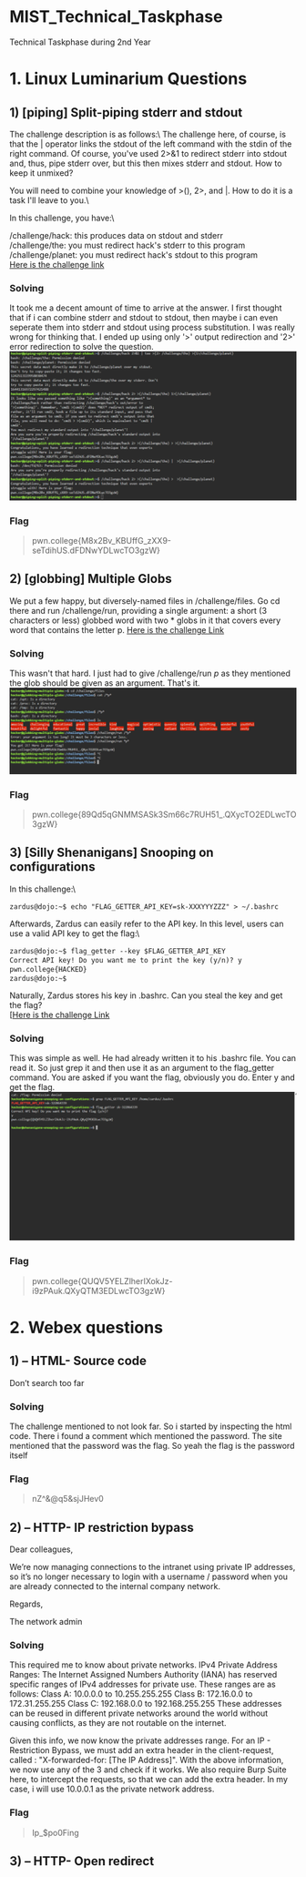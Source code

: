 # MIST_Technical_Taskphase
Technical Taskphase during 2nd Year

# 1. Linux Luminarium Questions

## 1) [piping] Split-piping stderr and stdout
The challenge description is as follows:\ 
The challenge here, of course, is that the | operator links the stdout of the left command with the stdin of the right command. Of course, you've used 2>&1 to redirect stderr into stdout and, thus, pipe stderr over, but this then mixes stderr and stdout. How to keep it unmixed?

You will need to combine your knowledge of >(), 2>, and |. How to do it is a task I'll leave to you.\

In this challenge, you have:\

/challenge/hack: this produces data on stdout and stderr\
/challenge/the: you must redirect hack's stderr to this program\
/challenge/planet: you must redirect hack's stdout to this program\
[Here is the challenge link](https://pwn.college/linux-luminarium/piping/)

### Solving
It took me a decent amount of time to arrive at the answer. I first thought that if i can combine stderr and stdout to stdout, then maybe i can even seperate them into stderr and stdout using process substitution. I was really wrong for thinking that. I ended up using only '>' output redirection and '2>' error redirection to solve the question.
![Image of challenge](https://github.com/P829060/LinuxLuminariumAndBanditImages/blob/946feee10efa59bdd8dd553242d1f9ff87234ac1/Stderr%2Cstdin%20and%20stdout.png)

### Flag
> pwn.college{M8x2Bv_KBUffG_zXX9-seTdihUS.dFDNwYDLwcTO3gzW}

## 2) [globbing] Multiple Globs
We put a few happy, but diversely-named files in /challenge/files. Go cd there and run /challenge/run, providing a single argument: a short (3 characters or less) globbed word with two * globs in it that covers every word that contains the letter p. [Here is the challenge Link](https://pwn.college/linux-luminarium/globbing/)

### Solving
This wasn't that hard. I just had to give /challenge/run *p* as they mentioned the glob should be given as an argument. That's it.
![Image of challenge](https://github.com/P829060/LinuxLuminariumAndBanditImages/blob/946feee10efa59bdd8dd553242d1f9ff87234ac1/globbing.png)

### Flag
> pwn.college{89Qd5qGNMMSASk3Sm66c7RUH51_.QXycTO2EDLwcTO3gzW}

## 3) [Silly Shenanigans] Snooping on configurations
In this challenge:\
``` 
zardus@dojo:~$ echo "FLAG_GETTER_API_KEY=sk-XXXYYYZZZ" > ~/.bashrc
```
Afterwards, Zardus can easily refer to the API key. In this level, users can use a valid API key to get the flag:\
```
zardus@dojo:~$ flag_getter --key $FLAG_GETTER_API_KEY 
Correct API key! Do you want me to print the key (y/n)? y
pwn.college{HACKED}
zardus@dojo:~$
```
Naturally, Zardus stores his key in .bashrc. Can you steal the key and get the flag?\
[[Here is the challenge Link](https://pwn.college/linux-luminarium/shenanigans/)

### Solving
This was simple as well. He had already written it to his .bashrc file. You can read it. So just grep it and then use it as an argument to the flag_getter command. You are asked if you want the flag, obviously you do. Enter y and get the flag.
![Image of challenge](https://github.com/P829060/LinuxLuminariumAndBanditImages/blob/946feee10efa59bdd8dd553242d1f9ff87234ac1/snooping%20config.png)

### Flag
> pwn.college{QUQV5YELZlherIXokJz-i9zPAuk.QXyQTM3EDLwcTO3gzW}

# 2. Webex questions

## 1) – HTML- Source code
Don’t search too far

### Solving
The challenge mentioned to not look far. So i started by inspecting the html code. There i found a comment which mentioned the password. The site mentioned that the password was the flag. So yeah the flag is the password itself

### Flag
> nZ^&@q5&sjJHev0

## 2) – HTTP- IP restriction bypass
Dear colleagues,

We’re now managing connections to the intranet using private IP addresses, so it’s no longer necessary to login with a username / password when you are already connected to the internal company network.

Regards,

The network admin

### Solving 
This required me to know about private networks.
IPv4 Private Address Ranges:
The Internet Assigned Numbers Authority (IANA) has reserved specific ranges of IPv4 addresses for private use. These ranges are as follows:
Class A: 10.0.0.0 to 10.255.255.255
Class B: 172.16.0.0 to 172.31.255.255
Class C: 192.168.0.0 to 192.168.255.255
These addresses can be reused in different private networks around the world without causing conflicts, as they are not routable on the internet.

Given this info, we now know the private addresses range. For an IP - Restriction Bypass, we must add an extra header in the client-request, called : "X-forwarded-for: [The IP Address]". With the above information, we now use any of the 3 and check if it works. We also require Burp Suite here, to intercept the requests, so that we can add the extra header. In my case, i will use 10.0.0.1 as the private network address.

### Flag
> Ip_$po0Fing

## 3) – HTTP- Open redirect
